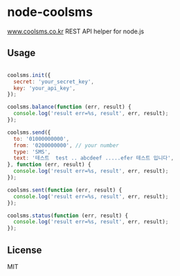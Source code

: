 node-coolsms
=====


www.coolsms.co.kr REST API helper for node.js

## Usage
```javascript

coolsms.init({
  secret: 'your_secret_key',
  key: 'your_api_key',
});

coolsms.balance(function (err, result) {
  console.log('result err=%s, result', err, result);
});

coolsms.send({
  to: '01000000000',
  from: '0200000000', // your number
  type: 'SMS',
  text: '테스트  test .. abcdeef .....efer 테스트 입니다',
}, function (err, result) {
  console.log('result err=%s, result', err, result);
});

coolsms.sent(function (err, result) {
  console.log('result err=%s, result', err, result);
});

coolsms.status(function (err, result) {
  console.log('result err=%s, result', err, result);
});
```

## License
MIT
